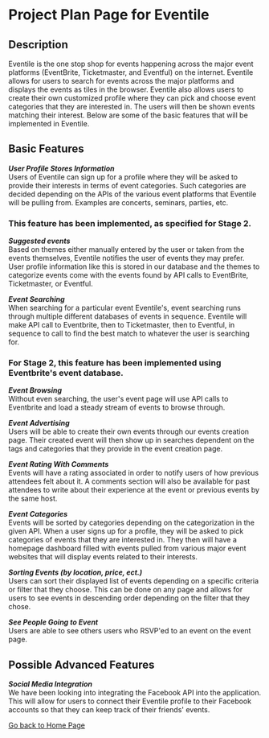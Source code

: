 # Project Plan Page for Eventile



## Description

Eventile is the one stop shop for events happening across the major event platforms (EventBrite, Ticketmaster, and Eventful) on the internet. Eventile allows for users to search for events across the major platforms and displays the events as tiles in the browser. Eventile also allows users to create their own customized profile where they can pick and choose event categories that they are interested in. The users will then be shown events matching their interest. Below are some of the basic features that will be implemented in Eventile.




## Basic Features

**_User Profile Stores Information_** <br> 
  Users of Eventile can sign up for a profile where they will be asked to provide their interests in terms of event categories. Such categories are decided depending on the APIs of the various event platforms that Eventile will be pulling from. Examples are concerts, seminars, parties, etc.
  
  ### This feature has been implemented, as specified for Stage 2.

**_Suggested events_** <br>
  Based on themes either manually entered by the user or taken from the events themselves, Eventile notifies the user of events they may prefer. User profile information like this is stored in our database and the themes to categorize events come with the events found by API calls to EventBrite, Ticketmaster, or Eventful.
  
**_Event Searching_** <br>
  When searching for a particular event Eventile's, event searching runs through multiple different databases of events in sequence. Eventile will make API call to Eventbrite, then to Ticketmaster, then to Eventful, in sequence to call to find the best match to whatever the user is searching for. 
  
  ### For Stage 2, this feature has been implemented using Eventbrite's event database. 
  
**_Event Browsing_** <br>
  Without even searching, the user's event page will use API calls to Eventbrite and load a steady stream of events to browse through. 
  
**_Event Advertising_** <br>
  Users will be able to create their own events through our events creation page. Their created event will then show up in searches dependent on the tags and categories that they provide in the event creation page.

**_Event Rating With Comments_** <br>
  Events will have a rating associated in order to notify users of how previous attendees felt about it. A comments section will also be available for past attendees to write about their experience at the event or previous events by the same host.
  
**_Event Categories_** <br>
  Events will be sorted by categories depending on the categorization in the given API. When a user signs up for a profile, they will be asked to pick categories of events that they are interested in. They then will have a homepage dashboard filled with events pulled from various major event websites that will display events related to their interests.

**_Sorting Events (by location, price, ect.)_** <br>
  Users can sort their displayed list of events depending on a specific criteria or filter that they choose. This can be done on any page and allows for users to see events in descending order depending on the filter that they chose. 

**_See People Going to Event_** <br>
  Users are able to see others users who RSVP'ed to an event on the event page.
  
  
  
  
## Possible Advanced Features

**_Social Media Integration_** <br>
  We have been looking into integrating the Facebook API into the application. This will allow for users to connect their Eventile profile to their Facebook accounts so that they can keep track of their friends' events.



[Go back to Home Page](../README.md)
